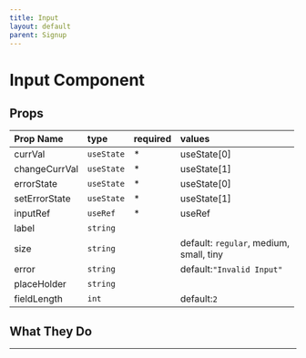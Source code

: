 ```yaml
---
title: Input
layout: default
parent: Signup
---
```

# Input Component

## Props 

| Prop Name       | type       | required | values                                    |
|:----------------|:-----------|:---------|:------------------------------------------|
| currVal         | `useState` |*         | useState[0]                               |
| changeCurrVal   | `useState` |*         | useState[1]                               |
| errorState      | `useState` |*         | useState[0]                               |
| setErrorState   | `useState` |*         | useState[1]                               |
| inputRef        | `useRef`   |*         | useRef                                    |
| label           | `string`   |          |                                           |
| size            | `string`   |          |default: `regular`, medium,<br> small, tiny|
| error           | `string`   |          |default:`"Invalid Input"`                  |
| placeHolder     | `string`   |          |                                           |
| fieldLength     | `int`      |          |default:`2`                                |

## What They Do
----
